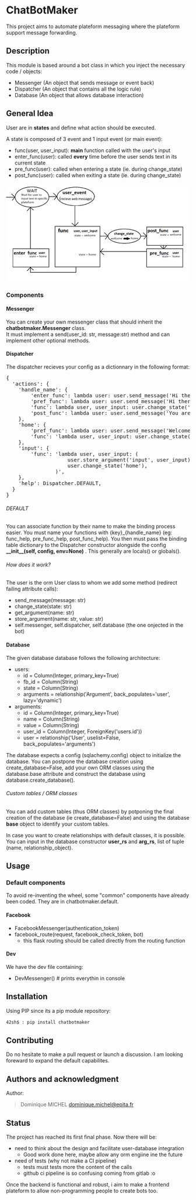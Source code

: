 # ChatBotMaker

This project aims to automate plateform messaging where the plateform support
message forwarding.

## Description

This module is based around a bot class in which you inject the necessary code
/ objects:
- Messenger (An object that sends message or event back)
- Dispatcher (An object that contains all the logic rule)
- Database (An object that allows database interaction)

## General Idea

User are in **states** and define what action should be executed.

A state is composed of 3 event and 1 input event (or main event):
- func(user, user\_input): **main** function called with the user's input
- enter\_func(user): called **every** time before the user sends text in its
current state
- pre\_func(user): called when entering a state (ie. during change\_state)
- post\_func(user): called when exiting a state (ie. during change\_state)

![InternalShema](
https://raw.githubusercontent.com/Dominique57/ChatBotMaker/master/img/inner_shema.png)

### Components

#### Messenger

You can create your own messenger class that should inherit the
**chatbotmaker.Messenger** class.  
It must implement a send(user\_id: str, message:str)
method and can implement other optional methods.

#### Dispatcher

The dispatcher recieves your config as a dictionnary in the following format:

<pre>
{  
  'actions': {  
    'handle_name': {  
        'enter_func': lambda user: user.send_message('Hi there every time'),  
        'pref_func': lambda user: user.send_message('Hi there'),  
        'func': lambda user, user_input: user.change_state('home'),  
        'post_func': lambda user: user.send_message('You are redirected'),  
    },  
    'home': {  
        'pref_func': lambda user: user.send_message('Welcome back!'),  
        'func': 'lambda user, user_input: user.change_state(user_input)',  
    },  
    'input': {  
        'func': 'lambda user, user_input: (  
                    user.store_argument('input', user_input),  
                    user.change_state('home'),  
                )',  
    },  
    'help': Dispatcher.DEFAULT,
  }  
}
</pre>

###### DEFAULT

You can associate function by their name to make the binding process easier.
You must name your functions with {key}\_{handle\_name} (eg: func\_help,
pre\_func\_help, post\_func\_help). You then must pass the binding table
dictionary to the Dispatcher constructor alongside the config
**\_\_init\_\_(self, config, env=None)** . This generally are locals() or
globals().

###### How does it work?

The user is the orm User class to whom we add some method (redirect failing
attribute calls):
- send\_message(message: str)
- change\_state(state: str)
- get\_argument(name: str)
- store\_argument(name: str, value: str)
- self.messenger, self.dispatcher, self.database (the one onjected in the bot)


#### Database

The given database database follows the following architecture:
- users:
  - id = Column(Integer, primary\_key=True)
  - fb\_id = Column(String)
  - state = Column(String)
  - arguments = relationship('Argument', back\_populates='user', lazy='dynamic')
- arguments:
  - id = Column(Integer, primary\_key=True)
  - name = Column(String)
  - value = Column(String)
  - user\_id = Column(Integer, ForeignKey('users.id'))
  - user = relationship('User', uselist=False, back\_populates='arguments')

The database expects a config (sqlachemy.config) object to initialize the
database. You can postpone the database creation using create\_database=False,
add your own ORM classes using the database.base attribute and construct the
database using database.create_database().

###### Custom tables / ORM classes

You can add custom tables (thus ORM classes) by potponing the final creation of
the database (ie create_database=False) and using the database **base** object
to identify your custom tables.

In case you want to create relationships with default classes, it is possible.
You can input in the database constructor **user_rs** and **arg_rs**, list of
tuple (name, relationship_object).


## Usage

### Default components
To avoid re-inventing the wheel, some "common" components have already been
coded. They are in chatbotmaker.default.

#### Facebook
- FacebookMessenger(authentication\_token)
- facebook\_route(request, facebook\_check\_token, bot)
  - this flask routing should be called directly from the routing function

#### Dev

We have the dev file containing:
- DevMessenger()  # prints everythin in console

## Installation

Using PIP since its a pip module repository:
``` bash
42sh$ : pip install chatbotmaker
```

## Contributing

Do no hesitate to make a pull request or launch a discussion. I am looking
foreward to expand the default capabilites.

## Authors and acknowledgment

Author:
> Dominique MICHEL <dominique.michel@epita.fr>

## Status

The project has reached its first final phase. Now there will be:
- need to think about the design and facilitate user-database integration
  - Good work done here, maybe allow any orm engiine ine the future
- need of tests (why not make a CI pipeline)
  - tests must tests more the content of the calls
  - github ci pipeline is so confusing coming from gitlab :o

Once the backend is functional and robust, i aim to make a frontend plateform
to allow non-programming people to create bots too.
